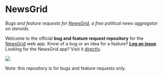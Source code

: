 NewsGrid
===
*Bugs and feature requests for [NewsGrid][1], a free political news aggregator on steroids.*

Welcome to the official **bug and feature request repository** for the [NewsGrid][1] web app. Know of a bug or an idea for a feature? [**Log an issue**][3]. Looking for the NewsGrid app? Visit it [directly][1].

[![][2]][1]

Note: this repository is for bugs and feature requests only.

[1]: https://news.untamedpolitics.com
[2]: https://untamedpolitics.com/img/newsdeck_screenshot.png
[3]: https://github.com/UntamedPolitics/NewsGrid/issues/new
